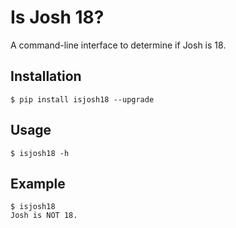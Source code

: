 # Is Josh 18?

A command-line interface to determine if Josh is 18.


## Installation

    $ pip install isjosh18 --upgrade


## Usage

    $ isjosh18 -h


## Example

    $ isjosh18
    Josh is NOT 18.
